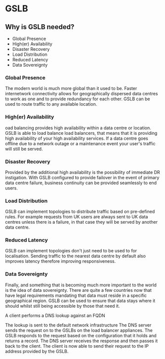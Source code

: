 # GSLB

## Why is GSLB needed?

- Global Presence
- High(er) Availability
- Disaster Recovery
- Load Distribution
- Reduced Latency
- Data Sovereignty

### Global Presence

The modern world is much more global than it used to be. Faster internetwork connectivity allows for geographically
dispersed data centres to work as one and to provide redundancy for each other. GSLB can be used to route traffic to any
available location.

### High(er) Availability

oad balancing provides high availability within a data centre or location. GSLB is able to load balance load balancers,
that means that it is providing high availability of your high availability services. If a data centre goes offline due
to a network outage or a maintenance event your user's traffic will still be served.

### Disaster Recovery

Provided by the additional high availability is the possibility of immediate DR instigation. With GSLB configured to
provide failover in the event of primary data centre failure, business continuity can be provided seamlessly to end
users.

### Load Distribution

GSLB can implement topologies to distribute traffic based on pre-defined rules. For example requests from UK users are
always sent to UK data centres unless there is a failure, in that case they will be served by another data centre.

### Reduced Latency

GSLB can implement topologies don't just need to be used to for localisation. Sending traffic to the nearest data centre
by default also improves latency therefore improving responsiveness.

### Data Sovereignty

Finally, and something that is becoming much more important to the world is the idea of data sovereignty. There are
quite a few countries now that have legal requirements mandating that data must reside in a specific geographical
region. GSLB can be used to ensure that data stays where it should whilst still being accessible by those that need it.

<procedure title="GSLB Process" id="gslb-process">
   <p>A client performs a DNS lookup against an FQDN</p>
   <step>The lookup is sent to the default network infrastructure</step>
   <step>The DNS server sends the request on to the GSLBs on the load balancer appliances.</step>
   <step>The GSLB responds to the request based on the configuration that it holds and returns a record.</step>
   <step>The DNS server receives the response and then passes it back to the client.</step>
   <step>The client is now able to send their request to the IP address provided by the GSLB.</step>
   <p></p>
</procedure>

